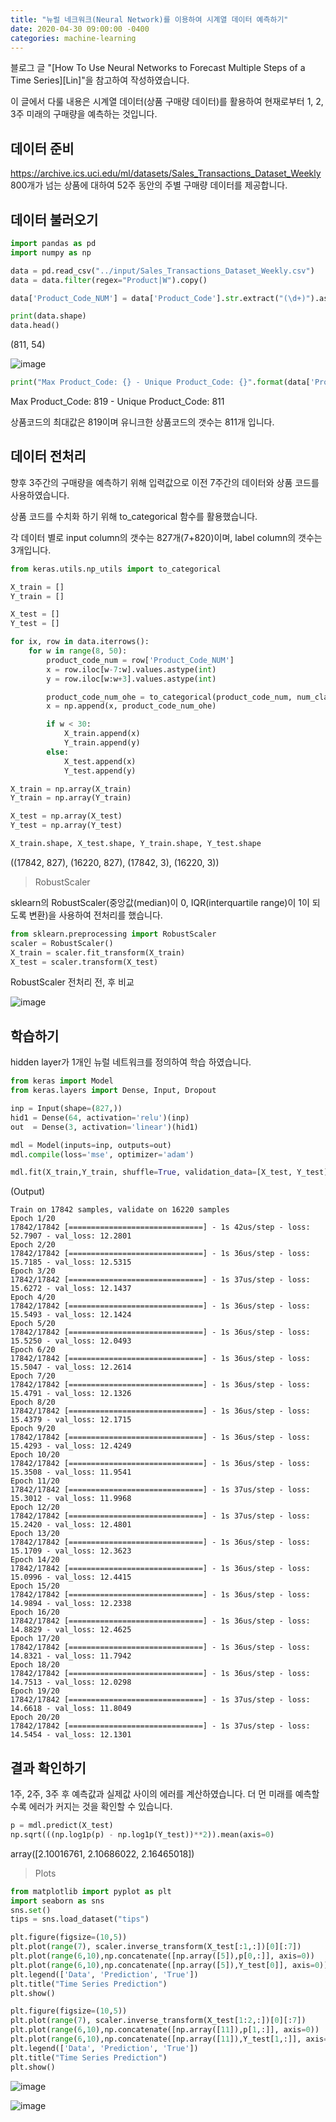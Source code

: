```yaml
---
title: "뉴럴 네크워크(Neural Network)를 이용하여 시계열 데이터 예측하기"
date: 2020-04-30 09:00:00 -0400
categories: machine-learning
---
```


블로그 글 "[How To Use Neural Networks to Forecast Multiple Steps of a Time Series][Lin]"을 참고하여 작성하였습니다.

이 글에서 다룰 내용은 시계열 데이터(상품 구매량 데이터)를 활용하여 현재로부터 1, 2, 3주 미래의 구매량을 예측하는 것입니다.

## 데이터 준비
https://archive.ics.uci.edu/ml/datasets/Sales_Transactions_Dataset_Weekly
800개가 넘는 상품에 대하여 52주 동안의 주별 구매량 데이터를 제공합니다.

## 데이터 불러오기


```python
import pandas as pd
import numpy as np

data = pd.read_csv("../input/Sales_Transactions_Dataset_Weekly.csv")
data = data.filter(regex="Product|W").copy()

data['Product_Code_NUM'] = data['Product_Code'].str.extract("(\d+)").astype(int)

print(data.shape)
data.head()
```
(811, 54)

![image](https://user-images.githubusercontent.com/57972646/80658133-3d003880-8ac0-11ea-9f7a-12ac0856cf88.png)

```python
print("Max Product_Code: {} - Unique Product_Code: {}".format(data['Product_Code_NUM'].max(), data['Product_Code_NUM'].nunique()))
```
Max Product_Code: 819 - Unique Product_Code: 811

상품코드의 최대값은 819이며 유니크한 상품코드의 갯수는 811개 입니다.

## 데이터 전처리

  향후 3주간의 구매량을 예측하기 위해 입력값으로 이전 7주간의 데이터와 상품 코드를 사용하였습니다. 

상품 코드를 수치화 하기 위해 to_categorical 함수를 활용했습니다.  

각 데이터 별로 input column의 갯수는 827개(7+820)이며, label column의 갯수는 3개입니다.

```python
from keras.utils.np_utils import to_categorical

X_train = []
Y_train = []

X_test = []
Y_test = []

for ix, row in data.iterrows():
    for w in range(8, 50):
        product_code_num = row['Product_Code_NUM']
        x = row.iloc[w-7:w].values.astype(int)
        y = row.iloc[w:w+3].values.astype(int)

        product_code_num_ohe = to_categorical(product_code_num, num_classes=820)
        x = np.append(x, product_code_num_ohe)

        if w < 30:
            X_train.append(x)
            Y_train.append(y)
        else:
            X_test.append(x)
            Y_test.append(y)

X_train = np.array(X_train)
Y_train = np.array(Y_train)

X_test = np.array(X_test)
Y_test = np.array(Y_test)

X_train.shape, X_test.shape, Y_train.shape, Y_test.shape

```
((17842, 827), (16220, 827), (17842, 3), (16220, 3))

> RobustScaler

sklearn의 RobustScaler(중앙값(median)이 0, IQR(interquartile range)이 1이 되도록 변환)을 사용하여 전처리를 했습니다.


```python
from sklearn.preprocessing import RobustScaler
scaler = RobustScaler()
X_train = scaler.fit_transform(X_train)
X_test = scaler.transform(X_test)

```
RobustScaler 전처리 전, 후 비교

![image](https://user-images.githubusercontent.com/57972646/80659105-ed6f3c00-8ac2-11ea-9644-92fffbf22852.png)



## 학습하기 

hidden layer가 1개인 뉴럴 네트워크를 정의하여 학습 하였습니다.

```python
from keras import Model
from keras.layers import Dense, Input, Dropout

inp = Input(shape=(827,))
hid1 = Dense(64, activation='relu')(inp)
out  = Dense(3, activation='linear')(hid1)

mdl = Model(inputs=inp, outputs=out)
mdl.compile(loss='mse', optimizer='adam')

mdl.fit(X_train,Y_train, shuffle=True, validation_data=[X_test, Y_test], epochs=20, batch_size=32)
```
(Output)
```
Train on 17842 samples, validate on 16220 samples
Epoch 1/20
17842/17842 [==============================] - 1s 42us/step - loss: 52.7907 - val_loss: 12.2801
Epoch 2/20
17842/17842 [==============================] - 1s 36us/step - loss: 15.7185 - val_loss: 12.5315
Epoch 3/20
17842/17842 [==============================] - 1s 37us/step - loss: 15.6272 - val_loss: 12.1437
Epoch 4/20
17842/17842 [==============================] - 1s 36us/step - loss: 15.5493 - val_loss: 12.1424
Epoch 5/20
17842/17842 [==============================] - 1s 36us/step - loss: 15.5250 - val_loss: 12.0493
Epoch 6/20
17842/17842 [==============================] - 1s 36us/step - loss: 15.5047 - val_loss: 12.2614
Epoch 7/20
17842/17842 [==============================] - 1s 36us/step - loss: 15.4791 - val_loss: 12.1326
Epoch 8/20
17842/17842 [==============================] - 1s 36us/step - loss: 15.4379 - val_loss: 12.1715
Epoch 9/20
17842/17842 [==============================] - 1s 36us/step - loss: 15.4293 - val_loss: 12.4249
Epoch 10/20
17842/17842 [==============================] - 1s 36us/step - loss: 15.3508 - val_loss: 11.9541
Epoch 11/20
17842/17842 [==============================] - 1s 37us/step - loss: 15.3012 - val_loss: 11.9968
Epoch 12/20
17842/17842 [==============================] - 1s 37us/step - loss: 15.2420 - val_loss: 12.4801
Epoch 13/20
17842/17842 [==============================] - 1s 36us/step - loss: 15.1709 - val_loss: 12.3623
Epoch 14/20
17842/17842 [==============================] - 1s 36us/step - loss: 15.0996 - val_loss: 12.4415
Epoch 15/20
17842/17842 [==============================] - 1s 36us/step - loss: 14.9894 - val_loss: 12.2338
Epoch 16/20
17842/17842 [==============================] - 1s 36us/step - loss: 14.8829 - val_loss: 12.4625
Epoch 17/20
17842/17842 [==============================] - 1s 36us/step - loss: 14.8321 - val_loss: 11.7942
Epoch 18/20
17842/17842 [==============================] - 1s 36us/step - loss: 14.7513 - val_loss: 12.0298
Epoch 19/20
17842/17842 [==============================] - 1s 37us/step - loss: 14.6618 - val_loss: 11.8049
Epoch 20/20
17842/17842 [==============================] - 1s 37us/step - loss: 14.5454 - val_loss: 12.1301
```


## 결과 확인하기
1주, 2주, 3주 후 예측값과 실제값 사이의 에러를 계산하였습니다.
더 먼 미래를 예측할 수록 에러가 커지는 것을 확인할 수 있습니다.


```python
p = mdl.predict(X_test)
np.sqrt(((np.log1p(p) - np.log1p(Y_test))**2)).mean(axis=0)
```
array([2.10016761, 2.10686022, 2.16465018])

>Plots
```python
from matplotlib import pyplot as plt
import seaborn as sns
sns.set()
tips = sns.load_dataset("tips")

plt.figure(figsize=(10,5))
plt.plot(range(7), scaler.inverse_transform(X_test[:1,:])[0][:7])
plt.plot(range(6,10),np.concatenate([np.array([5]),p[0,:]], axis=0))
plt.plot(range(6,10),np.concatenate([np.array([5]),Y_test[0]], axis=0))
plt.legend(['Data', 'Prediction', 'True'])
plt.title("Time Series Prediction")
plt.show()

plt.figure(figsize=(10,5))
plt.plot(range(7), scaler.inverse_transform(X_test[1:2,:])[0][:7])
plt.plot(range(6,10),np.concatenate([np.array([11]),p[1,:]], axis=0))
plt.plot(range(6,10),np.concatenate([np.array([11]),Y_test[1,:]], axis=0))
plt.legend(['Data', 'Prediction', 'True'])
plt.title("Time Series Prediction")
plt.show()
```

![image](https://user-images.githubusercontent.com/57972646/80660994-56a57e00-8ac8-11ea-85ac-051a34094497.png)

![image](https://user-images.githubusercontent.com/57972646/80661043-73da4c80-8ac8-11ea-8c78-e1b112c941c9.png)
